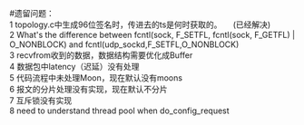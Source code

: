 #遗留问题：<br>
1 topology.c中生成96位签名时，传进去的ts是何时获取的。     (已经解决)<br>
2 What's the difference between fcntl(sock, F_SETFL, fcntl(sock, F_GETFL) | O_NONBLOCK) and fcntl(udp_sockd,F_SETFL,O_NONBLOCK)<br>
3 recvfrom收到的数据，数据结构需要优化成Buffer<br>
4 数据包中latency（迟延）没有处理<br>
5 代码流程中未处理Moon，现在默认没有moons<br>
6 报文的分片处理没有实现，现在默认不分片<br>
7 互斥锁没有实现<br>
8 need to understand thread pool when do_config_request<br>
